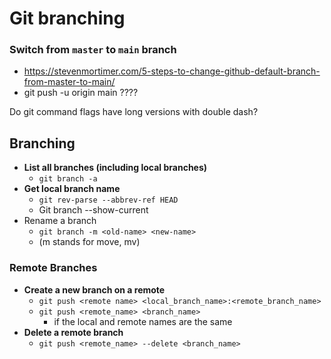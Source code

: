 # Git branching

### Switch from `master` to `main` branch

-   https://stevenmortimer.com/5-steps-to-change-github-default-branch-from-master-to-main/
-   git push -u origin main
    ????

Do git command flags have long versions with double dash?

## Branching

-   **List all branches (including local branches)**
    -   `git branch -a`
-   **Get local branch name**
    -   `git rev-parse --abbrev-ref HEAD`
    -   Git branch --show-current
-   Rename a branch
    -   `git branch -m <old-name> <new-name>`
    -   (m stands for move, mv)

### Remote Branches

-   **Create a new branch on a remote**
    -   `git push <remote name> <local_branch_name>:<remote_branch_name>`
    -   `git push <remote_name> <branch_name>`
        -   if the local and remote names are the same
-   **Delete a remote branch**
    -   `git push <remote_name> --delete <branch_name>`
